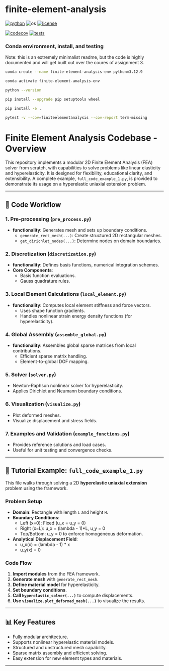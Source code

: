 # finite-element-analysis

[![python](https://img.shields.io/badge/python-3.12-blue.svg)](https://www.python.org/)
![os](https://img.shields.io/badge/os-ubuntu%20|%20macos%20|%20windows-blue.svg)
[![license](https://img.shields.io/badge/license-MIT-green.svg)](https://github.com/sandialabs/sibl#license)

[![codecov](https://codecov.io/gh/Lejeune-Lab-Graduate-Course-Materials/finite-element-analysis/graph/badge.svg?token=p5DMvJ6byO)](https://codecov.io/gh/Lejeune-Lab-Graduate-Course-Materials/finite-element-analysis)
[![tests](https://github.com/Lejeune-Lab-Graduate-Course-Materials/finite-element-analysis/actions/workflows/tests.yml/badge.svg)](https://github.com/Lejeune-Lab-Graduate-Course-Materials/finite-element-analysis/actions)


### Conda environment, install, and testing

Note: this is an extremely minimalist readme, but the code is highly documented and will get built out over the coures of assignment 3.

```bash
conda create --name finite-element-analysis-env python=3.12.9
```

```bash
conda activate finite-element-analysis-env
```

```bash
python --version
```

```bash
pip install --upgrade pip setuptools wheel
```

```bash
pip install -e .
```

```bash
pytest -v --cov=finiteelementanalysis --cov-report term-missing
```

# Finite Element Analysis Codebase - Overview


This repository implements a modular 2D Finite Element Analysis (FEA) solver from scratch, with capabilities to solve problems like linear elasticity and hyperelasticity. It is designed for flexibility, educational clarity, and extensibility. A complete example, `full_code_example_1.py`, is provided to demonstrate its usage on a hyperelastic uniaxial extension problem.

---

## 🚀 Code Workflow

### 1. Pre-processing (`pre_process.py`)
- **functionality**: Generates mesh and sets up boundary conditions.
  - `generate_rect_mesh(...)`: Create structured 2D rectangular meshes.
  - `get_dirichlet_nodes(...)`: Determine nodes on domain boundaries.

### 2. Discretization (`discretization.py`)
- **functionality**: Defines basis functions, numerical integration schemes.
- **Core Components**:
  - Basis function evaluations.
  - Gauss quadrature rules.

### 3. Local Element Calculations (`local_element.py`)
- **functionality**: Computes local element stiffness and force vectors.
  - Uses shape function gradients.
  - Handles nonlinear strain energy density functions (for hyperelasticity).

### 4. Global Assembly (`assemble_global.py`)
- **functionality**: Assembles global sparse matrices from local contributions.
  - Efficient sparse matrix handling.
  - Element-to-global DOF mapping.

### 5. Solver (`solver.py`)
  - Newton-Raphson nonlinear solver for hyperelasticity.
  - Applies Dirichlet and Neumann boundary conditions.

### 6. Visualization (`visualize.py`)
  - Plot deformed meshes.
  - Visualize displacement and stress fields.

### 7. Examples and Validation (`example_functions.py`)
- Provides reference solutions and load cases.
- Useful for unit testing and convergence checks.

---

## 📖 Tutorial Example: `full_code_example_1.py`

This file walks through solving a 2D **hyperelastic uniaxial extension** problem using the framework.

### Problem Setup
- **Domain**: Rectangle with length `L` and height `H`.
- **Boundary Conditions**:
  - Left (x=0): Fixed (u_x = u_y = 0)
  - Right (x=L): u_x = (lambda - 1)*L, u_y = 0
  - Top/Bottom: u_y = 0 to enforce homogeneous deformation.
- **Analytical Displacement Field**:
  - u_x(x) = (lambda - 1) * x
  - u_y(x) = 0

### Code Flow
1. **Import modules** from the FEA framework.
2. **Generate mesh** with `generate_rect_mesh`.
3. **Define material model** for hyperelasticity.
4. **Set boundary conditions**.
5. **Call `hyperelastic_solver(...)`** to compute displacements.
6. **Use `visualize.plot_deformed_mesh(...)`** to visualize the results.

---

## 📊 Key Features
- Fully modular architecture.
- Supports nonlinear hyperelastic material models.
- Structured and unstructured mesh capability.
- Sparse matrix assembly and efficient solving.
- Easy extension for new element types and materials.

---




